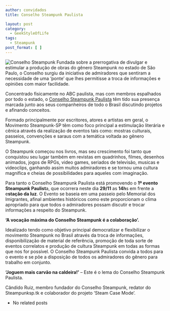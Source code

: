```yaml
---
author: convidados
title: Conselho Steampunk Paulista

layout: post
category:
  - GeekStyleOfLife
tags:
  - Steampunk
post_format: [ ]
---
```

![Conselho Steampunk][1] Fundada sobre a prerrogativa de divulgar e estimular a produção de obras do gênero Steampunk no estado de São Paulo, o Conselho surgiu da iniciativa de admiradores que sentiram a necessidade de uma ‘ponte’ que lhes permitisse a troca de informações e opiniões com maior facilidade. 

Concentrado fisicamente no ABC paulista, mas com membros espalhados por todo o estado, o [Conselho Steampunk Paulista][2] têm tido sua presença marcada junto aos seus companheiros de todo o Brasil discutindo projetos e afinando conceitos. 

Formado principalmente por escritores, atores e artistas em geral, o Movimento Steampunk-SP têm como foco principal a estimulação literária e cênica através da realização de eventos tais como: mostras culturais, passeios, convenções e saraus com a temática voltada ao gênero Steampunk. 

O Steampunk começou nos livros, mas seu crescimento foi tanto que conquistou seu lugar também em revistas em quadrinhos, filmes, desenhos animados, jogos de RPGs, video games, seriados de televisão, musicas e videoclips, ganhando assim muitos admiradores e se tornou uma cultura magnífica e cheias de possibilidades para aqueles com imaginação. 

Para tanto o Conselho Steampunk Paulista está promovendo o **1º evento Steampunk Paulist**a, que ocorrera neste dia **29/11** as **14h**s em frente a e**stação da luz**. O Evento se baseia em uma passeio pelo Memorial dos Imigrantes, afinal ambientes históricos como este proporcionam o clima apropriado para que todos o admiradores possam discutir e trocar informações a respeito do Steampunk. 

**‘A vocação máxima do Conselho Steampunk é a colaboração’.** 

Idealizado tendo como objetivo principal democratizar e flexibilizar o movimento Steampunk no Brasil através da troca de informações, disponibilização de material de referência, promoção de toda sorte de eventos correlatos e produção de cultura Steampunk em todas as formas que nos for possível. O Conselho Steampunk Paulista convida a todos para o evento e se põe a disposição de todos os admiradores do gênero para trabalho em conjunto. 

**‘Joguem mais carvão na caldeira!’** – Este é o lema do Conselho Steampunk Paulista. 

Cândido Ruiz, membro fundador do Conselho Steampunk, redator do Steampunksp.tk e colaborador do projeto ‘Steam Case Mode’. 


*   No related posts












 [1]: http://vidageek.net/wp-content/uploads/2008/11/conselho-steampunk.jpg
 [2]: http://sp.steampunk.com.br/ "Conselho Steampunk Paulista"





